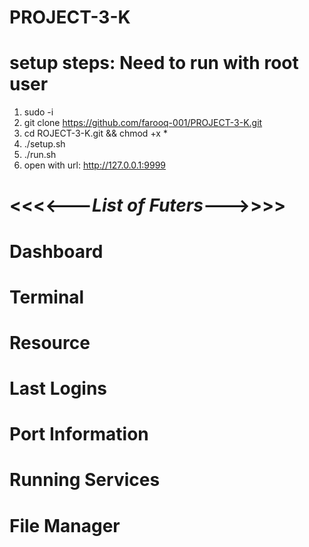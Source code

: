 # PROJECT-3-K
# setup steps: Need to run with root user
1. sudo -i
2. git clone https://github.com/farooq-001/PROJECT-3-K.git
3. cd ROJECT-3-K.git && chmod +x *
4. ./setup.sh
5. ./run.sh
6. open with url: http://127.0.0.1:9999


# <<<<---***List of Futers***--->>>> 
# Dashboard
# Terminal
# Resource
# Last Logins
# Port Information
# Running Services
# File Manager

